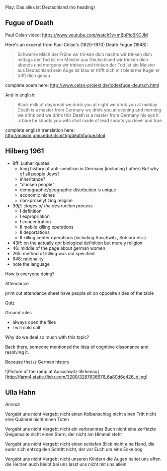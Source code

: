 Play: Das alles ist Deutschland
(no heading)

## Fugue of Death

Paul Celan video: <https://www.youtube.com/watch?v=mBpPioBKDJM>

Here's an excerpt from Paul Celan's (1920-1970) Death Fugue (1948):

>Schwarze Milch der Frühe wir trinken dich nachts
>wir trinken dich mittags der Tod ist ein Meister aus Deutschland
>wir trinken dich abends und morgens wir trinken und trinken
>der Tod ist ein Meister aus Deutschland sein Auge ist blau
>er trifft dich mit bleierner Kugel er trifft dich genau

complete poem here: <http://www.celan-projekt.de/todesfuge-deutsch.html>

And in english:

>Black milk of daybreak we drink you at night
>we drink you at midday Death is a master from Germany
>we drink you at evening and morning we drink and we drink
>this Death is a master from Germany his eye it is blue
>he shoots you with shot made of lead shoots you level and true

complete english translation here: <http://mason.gmu.edu/~lsmithg/deathfugue.html>

## Hilberg 1961
- 9ff: Luther quotes
    + long history of anti-semitism in Germany (including Luther)
    But why of all people Jews?
    + inheritance?
    + "chosen people"
    + demographic/geographic distribution is unique
    + economic niches
    + non-proselytizing religion
- *39ff: stages of the destruction process*
    + I definition
    + I expropriation
    + I concentration
    + II mobile killing operations
    + II deportations
    + II killing center operations (including Auschwitz, Sobibor etc.)
- 43ff: on the actually *npt* biological definition but merely religion
- 46: middle of the page about german women
- 265: method of killing was not specified
- 648: rationality
- note the language

How is everyone doing? 

Attendance

print out attendance sheet
have people sit on opposite sides of the table

Quiz

Ground rules
- always open the files
- I will cold call

Why do we deal so much with this topic?

Back there, someone mentioned the idea of cognitive dissonance and resolving it.

Because that *is* German history


![Picture of the ramp at Ausschwitz-Birkenau][http://farm4.static.flickr.com/3200/3287636676_6a80d6c426_b.jpg]

## Ulla Hahn

*Anrede*

Vergebt uns nicht
Vergebt
nicht einen Kolbenschlag
nicht einen Tritt
nicht eine Quälerei
nicht einen Toten

Vergebt uns nicht
Vergebt
nicht ein verbranntes Buch
nicht eine zerfetzte Geigensaite
nicht einen Stern, der nicht am Himmel steht

Vergebt uns nicht
Vergebt
nicht einen schiefen Blick
nicht eine Hand, die eurer sich entzog
den Schritt nicht, der vor Euch um eine Ecke bog

Vergebt uns nicht
Vergebt
nicht unseren Kindern
die Augen haltet uns offen
die Herzen auch
bleibt bei uns
lasst uns nicht mit uns allein